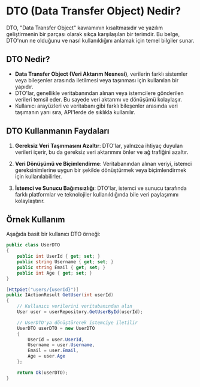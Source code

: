 # DTO (Data Transfer Object) Nedir?

DTO, "Data Transfer Object" kavramının kısaltmasıdır ve yazılım geliştirmenin bir parçası olarak sıkça karşılaşılan bir terimdir. Bu belge, DTO'nun ne olduğunu ve nasıl kullanıldığını anlamak için temel bilgiler sunar.

## DTO Nedir?

- **Data Transfer Object (Veri Aktarım Nesnesi)**, verilerin farklı sistemler veya bileşenler arasında iletilmesi veya taşınması için kullanılan bir yapıdır.
- DTO'lar, genellikle veritabanından alınan veya istemcilere gönderilen verileri temsil eder. Bu sayede veri aktarımı ve dönüşümü kolaylaşır.
- Kullanıcı arayüzleri ve veritabanı gibi farklı bileşenler arasında veri taşımanın yanı sıra, API'lerde de sıklıkla kullanılır.

## DTO Kullanmanın Faydaları

1. **Gereksiz Veri Taşınmasını Azaltır**: DTO'lar, yalnızca ihtiyaç duyulan verileri içerir, bu da gereksiz veri aktarımını önler ve ağ trafiğini azaltır.

2. **Veri Dönüşümü ve Biçimlendirme**: Veritabanından alınan veriyi, istemci gereksinimlerine uygun bir şekilde dönüştürmek veya biçimlendirmek için kullanılabilirler.

3. **İstemci ve Sunucu Bağımsızlığı**: DTO'lar, istemci ve sunucu tarafında farklı platformlar ve teknolojiler kullanıldığında bile veri paylaşımını kolaylaştırır.

## Örnek Kullanım

Aşağıda basit bir kullanıcı DTO örneği:

```csharp
public class UserDTO
{
    public int UserId { get; set; }
    public string Username { get; set; }
    public string Email { get; set; }
    public int Age { get; set; }
}

[HttpGet("users/{userId}")]
public IActionResult GetUser(int userId)
{
    // Kullanıcı verilerini veritabanından alın
    User user = userRepository.GetUserById(userId);

    // UserDTO'ya dönüştürerek istemciye iletilir
    UserDTO userDTO = new UserDTO
    {
        UserId = user.UserId,
        Username = user.Username,
        Email = user.Email,
        Age = user.Age
    };

    return Ok(userDTO);
}
